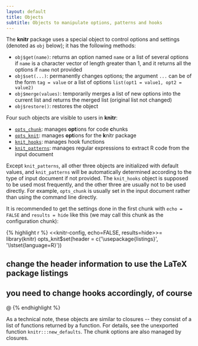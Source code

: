 ```yaml
---
layout: default
title: Objects
subtitle: Objects to manipulate options, patterns and hooks
---
```


The **knitr** package uses a special object to control options and settings (denoted as `obj` below); it has the following methods:

- `obj$get(name)`: returns an option named `name` or a list of several options if `name` is a character vector of length greater than 1, and it returns all the options if `name` not provided
- `obj$set(...)`: permanently changes options; the argument `...` can be of the form `tag = value` or a list of options `list(opt1 = value1, opt2 = value2)`
- `obj$merge(values)`: temporarily merges a list of new options into the current list and returns the merged list (original list not changed)
- `obj$restore()`: restores the object

Four such objects are visible to users in **knitr**:

- [`opts_chunk`](options#chunk_options): manages **opt**ions for code **c**hunks
- [`opts_knit`](options#package_options): manages **opt**ions for the **k**nitr package
- [`knit_hooks`](hooks): manages hook functions
- [`knit_patterns`](patterns): manages regular expressions to extract R code from the input document

Except `knit_patterns`, all other three objects are initialized with default values, and `knit_patterns` will be automatically determined according to the type of input document if not provided. The `knit_hooks` object is supposed to be used most frequently, and the other three are usually not to be used directly. For example, `opts_chunk` is usually set in the input document rather than using the command line directly.

It is recommended to get the settings done in the first chunk with `echo = FALSE` and `results = hide` like this (we may call this chunk as the configuration chunk):

{% highlight r %}
<<knitr-config, echo=FALSE, results=hide>>=
library(knitr)
opts_knit$set(header = c('\\usepackage{listings}', '\\lstset{language=R}'))
## change the header information to use the LaTeX package listings
## you need to change hooks accordingly, of course
@
{% endhighlight %}

As a technical note, these objects are similar to closures -- they consist of a list of functions returned by a function. For details, see the unexported function `knitr:::new_defaults`. The chunk options are also managed by closures.
